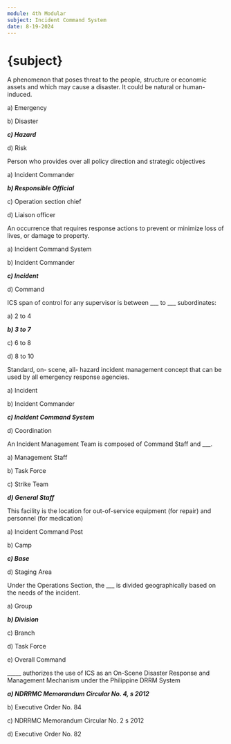 ```yaml
---
module: 4th Modular
subject: Incident Command System
date: 8-19-2024
---
```


# {subject}

A phenomenon that poses threat to the people, structure or economic assets and which may cause a disaster. It could be natural or human-induced.

a) Emergency

b) Disaster

**_c) Hazard_**

d) Risk

Person who provides over all policy direction and strategic objectives

a) Incident Commander

**_b) Responsible Official_**

c) Operation section chief

d) Liaison officer

An occurrence that requires response actions to prevent or minimize loss of lives, or damage to property.

a) Incident Command System

b) Incident Commander

**_c) Incident_**

d) Command

ICS span of control for any supervisor is between \_\_\_ to \_\_\_ subordinates:

a) 2 to 4

**_b) 3 to 7_**

c) 6 to 8

d) 8 to 10

Standard, on- scene, all- hazard incident management concept that can be used by all emergency response agencies.

a) Incident

b) Incident Commander

**_c) Incident Command System_**

d) Coordination

An Incident Management Team is composed of Command Staff and \_\_\_.

a) Management Staff

b) Task Force

c) Strike Team

**_d) General Staff_**

This facility is the location for out-of-service equipment (for repair) and personnel (for medication)

a) Incident Command Post

b) Camp

**_c) Base_**

d) Staging Area

Under the Operations Section, the \_\_\_ is divided geographically based on the needs of the incident.

a) Group

**_b) Division_**

c) Branch

d) Task Force

e) Overall Command

\_\_\_\_\_ authorizes the use of ICS as an On-Scene Disaster Response and Management Mechanism under the Philippine DRRM System

**_a) NDRRMC Memorandum Circular No. 4, s 2012_**

b) Executive Order No. 84

c) NDRRMC Memorandum Circular No. 2 s 2012

d) Executive Order No. 82
